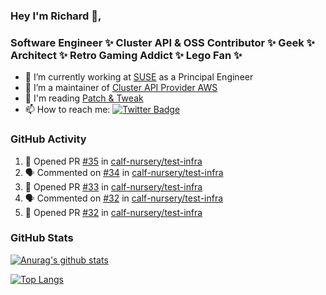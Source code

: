 ### Hey I'm Richard 👋, 

<h3 align="left">Software Engineer ✨ Cluster API & OSS Contributor ✨ Geek ✨ Architect ✨ Retro Gaming Addict ✨ Lego Fan ✨</h3>

- 🔭 I’m currently working at [SUSE](https://www.suse.com/) as a Principal Engineer
- 👯 I’m a maintainer of [Cluster API Provider AWS](https://github.com/kubernetes-sigs/cluster-api-provider-aws)
- 💬 I'm reading [Patch & Tweak](https://bjooks.com/products/patch-tweak-exploring-modular-synthesis)
- 📫 How to reach me: [![Twitter Badge](https://img.shields.io/badge/-@fruit_case-00acee?style=flat&logo=Twitter&logoColor=white)](https://twitter.com/intent/follow?screen_name=fruit_case "Follow on Twitter")

### GitHub Activity 

<!--START_SECTION:activity-->
1. 💪 Opened PR [#35](https://github.com/calf-nursery/test-infra/pull/35) in [calf-nursery/test-infra](https://github.com/calf-nursery/test-infra)
2. 🗣 Commented on [#34](https://github.com/calf-nursery/test-infra/pull/34#issuecomment-1693536428) in [calf-nursery/test-infra](https://github.com/calf-nursery/test-infra)
3. 💪 Opened PR [#33](https://github.com/calf-nursery/test-infra/pull/33) in [calf-nursery/test-infra](https://github.com/calf-nursery/test-infra)
4. 🗣 Commented on [#32](https://github.com/calf-nursery/test-infra/pull/32#issuecomment-1693528310) in [calf-nursery/test-infra](https://github.com/calf-nursery/test-infra)
5. 💪 Opened PR [#32](https://github.com/calf-nursery/test-infra/pull/32) in [calf-nursery/test-infra](https://github.com/calf-nursery/test-infra)
<!--END_SECTION:activity-->

### GitHub Stats

[![Anurag's github stats](https://github-readme-stats.vercel.app/api?username=richardcase&count_private=true&show_icons=true)](https://github.com/anuraghazra/github-readme-stats)

[![Top Langs](https://github-readme-stats.vercel.app/api/top-langs/?username=richardcase&hide=html&layout=compact)](https://github.com/anuraghazra/github-readme-stats)
